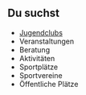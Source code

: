 ## Du suchst

- [Jugendclubs](Jugendclubs/Jugendklubs.md)
- Veranstaltungen
- Beratung
- Aktivitäten
- Sportplätze
- Sportvereine
- Öffentliche Plätze
